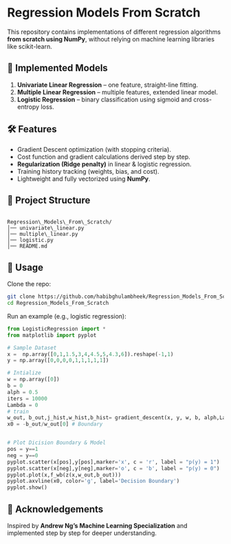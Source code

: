 
# Regression Models From Scratch  

This repository contains implementations of different regression algorithms **from scratch using NumPy**, without relying on machine learning libraries like scikit-learn.  

## 📌 Implemented Models  
1. **Univariate Linear Regression** – one feature, straight-line fitting.  
2. **Multiple Linear Regression** – multiple features, extended linear model.  
3. **Logistic Regression** – binary classification using sigmoid and cross-entropy loss.

## 🛠 Features  
- Gradient Descent optimization (with stopping criteria).  
- Cost function and gradient calculations derived step by step.  
- **Regularization (Ridge penalty)** in linear & logistic regression.  
- Training history tracking (weights, bias, and cost).  
- Lightweight and fully vectorized using **NumPy**.  

## 📂 Project Structure  
```

Regression\_Models\_From\_Scratch/
│── univariate\_linear.py
│── multiple\_linear.py
│── logistic.py
│── README.md

````

## 🚀 Usage  
Clone the repo:  
```bash
git clone https://github.com/habibghulambheek/Regression_Models_From_Scratch.git
cd Regression_Models_From_Scratch
````

Run an example (e.g., logistic regression):

```python
from LogisticRegression import *
from matplotlib import pyplot

# Sample Dataset
x =  np.array([0,1,1.5,3,4,4.5,5,4.3,6]).reshape(-1,1)
y = np.array([0,0,0,0,1,1,1,1,1])

# Intialize
w = np.array([0])
b = 0
alph = 0.5
iters = 10000
Lambda = 0
# train
w_out, b_out,j_hist,w_hist,b_hist= gradient_descent(x, y, w, b, alph,Lambda, iters) 
x0 = -b_out/w_out[0] # Boundary


# Plot Dicision Boundary & Model
pos = y==1
neg = y==0
pyplot.scatter(x[pos],y[pos],marker='x', c = 'r', label = "p(y) = 1")
pyplot.scatter(x[neg],y[neg],marker='o', c = 'b', label = "p(y) = 0")
pyplot.plot(x,f_wb(z(x,w_out,b_out)))
pyplot.axvline(x0, color='g', label='Decision Boundary')  
pyplot.show()

```


## 🙌 Acknowledgements

Inspired by **Andrew Ng’s Machine Learning Specialization** and implemented step by step for deeper understanding.




